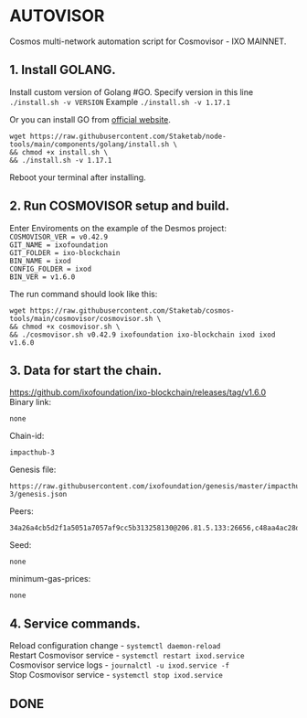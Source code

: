 # AUTOVISOR
Cosmos multi-network automation script for Cosmovisor - IXO MAINNET.

## 1. Install GOLANG.
Install custom version of Golang #GO. 
Specify version in this line `./install.sh -v VERSION`
Example `./install.sh -v 1.17.1`

Or you can install GO from [official website](https://golang.org/doc/install).
```
wget https://raw.githubusercontent.com/Staketab/node-tools/main/components/golang/install.sh \
&& chmod +x install.sh \
&& ./install.sh -v 1.17.1
```
Reboot your terminal after installing.

## 2. Run COSMOVISOR setup and build.
Enter Enviroments on the example of the Desmos project:  
`COSMOVISOR_VER = v0.42.9`  
`GIT_NAME = ixofoundation`  
`GIT_FOLDER = ixo-blockchain`  
`BIN_NAME = ixod`  
`CONFIG_FOLDER = ixod`  
`BIN_VER = v1.6.0`

The run command should look like this:
```
wget https://raw.githubusercontent.com/Staketab/cosmos-tools/main/cosmovisor/cosmovisor.sh \
&& chmod +x cosmovisor.sh \
&& ./cosmovisor.sh v0.42.9 ixofoundation ixo-blockchain ixod ixod v1.6.0
```

## 3. Data for start the chain. 
https://github.com/ixofoundation/ixo-blockchain/releases/tag/v1.6.0  
Binary link:
```
none
```
Chain-id:
```
impacthub-3
```  
Genesis file:
```
https://raw.githubusercontent.com/ixofoundation/genesis/master/impacthub-3/genesis.json
```
Peers:
```
34a26a4cb5d2f1a5051a7057af9cc5b313258130@206.81.5.133:26656,c48aa4ac28d33f874f1884e04e2e60ce7f724709@176.9.80.46:36656,cbe8c6a5a77f861db8edb1426b734f2cf1fa4020@18.166.133.210:26656,36e4738c7efcf353d3048e5e6073406d045bae9d@80.64.208.42:26656,f0d4546fa5e0c2d84a4244def186b9da3c12ba1a@46.166.138.214:26656,c95af93f0386f8e19e65997262c9f874d1901dc5@18.163.242.188:26656
```
Seed:
```
none
```
minimum-gas-prices:
```
none
```

## 4. Service commands.
Reload configuration change - `systemctl daemon-reload`  
Restart Cosmovisor service - `systemctl restart ixod.service`  
Cosmovisor service logs - `journalctl -u ixod.service -f`  
Stop Cosmovisor service - `systemctl stop ixod.service`  

## DONE
